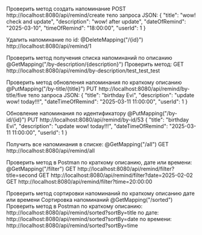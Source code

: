 Проверить метод создать напоминание 
POST http://localhost:8080/api/remind/create
тело запроса JSON:
{
"title": "wow! check and update",
"description": "wow! after update",
"dateOfRemind": "2025-03-10",
"timeOfRemind": "18:00:00",
"userId": 1
}

Удалить напоминание по id:
@DeleteMapping("/{id}")
http://localhost:8080/api/remind/1

Проверить метод получения списка напоминаний по описанию
@GetMapping("/by-description/{description}")
Проверить метод: GET http://localhost:8080/api/remind/by-description/test_test_test

Проверить метод обновления напоминания по краткому описанию
@PutMapping("/by-title/{title}")
PUT http://localhost:8080/api/remind/by-title/five
тело запроса JSON:
{
"title": "birthday Evi",
"description": "update wow! today!!!",
"dateTimeOfRemind": "2025-03-11 11:00:00",
"userId": 1
}


Обновление напоминания по идентификатору
@PutMapping("/by-id/{id}")
PUT http://localhost:8080/api/remind/by-id/53
{
"title": "birthday Evi",
"description": "update wow! today!!!",
"dateTimeOfRemind": "2025-03-11 11:00:00",
"userId": 1
}

Получить все напоминания в списке:
@GetMapping("/all")
GET http://localhost:8080/api/remind/all


Проверить метод в Postman по краткому описанию, дате или времени:
@GetMapping("/filter")
GET http://localhost:8080/api/remind/filter?title=second
GET http://localhost:8080/api/remind/filter?date=2025-02-02
GET http://localhost:8080/api/remind/filter?time=20:00:00


Проверить метод сортировки напоминаний по краткому описанию дате или времени
Сортировка напоминаний
@GetMapping("/sorted")
Проверить метод в Postman 
по краткому описанию: http://localhost:8080/api/remind/sorted?sortBy=title
по дате: http://localhost:8080/api/remind/sorted?sortBy=date
по времени: http://localhost:8080/api/remind/sorted?sortBy=time
